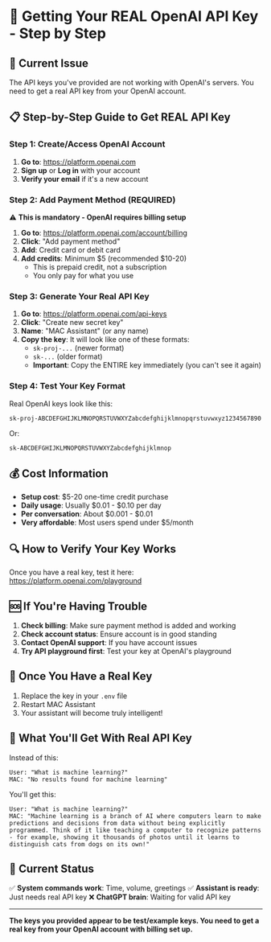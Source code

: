 # 🔑 Getting Your REAL OpenAI API Key - Step by Step

## 🚨 Current Issue
The API keys you've provided are not working with OpenAI's servers. You need to get a real API key from your OpenAI account.

## 📋 **Step-by-Step Guide to Get REAL API Key**

### **Step 1: Create/Access OpenAI Account**
1. **Go to**: https://platform.openai.com
2. **Sign up** or **Log in** with your account
3. **Verify your email** if it's a new account

### **Step 2: Add Payment Method (REQUIRED)**
⚠️ **This is mandatory - OpenAI requires billing setup**

1. **Go to**: https://platform.openai.com/account/billing
2. **Click**: "Add payment method" 
3. **Add**: Credit card or debit card
4. **Add credits**: Minimum $5 (recommended $10-20)
   - This is prepaid credit, not a subscription
   - You only pay for what you use

### **Step 3: Generate Your Real API Key**
1. **Go to**: https://platform.openai.com/api-keys
2. **Click**: "Create new secret key"
3. **Name**: "MAC Assistant" (or any name)
4. **Copy the key**: It will look like one of these formats:
   - `sk-proj-...` (newer format)
   - `sk-...` (older format)
   - **Important**: Copy the ENTIRE key immediately (you can't see it again)

### **Step 4: Test Your Key Format**
Real OpenAI keys look like this:
```
sk-proj-ABCDEFGHIJKLMNOPQRSTUVWXYZabcdefghijklmnopqrstuvwxyz1234567890
```
Or:
```
sk-ABCDEFGHIJKLMNOPQRSTUVWXYZabcdefghijklmnop
```

## 💰 **Cost Information**
- **Setup cost**: $5-20 one-time credit purchase
- **Daily usage**: Usually $0.01 - $0.10 per day
- **Per conversation**: About $0.001 - $0.01
- **Very affordable**: Most users spend under $5/month

## 🔍 **How to Verify Your Key Works**
Once you have a real key, test it here: https://platform.openai.com/playground

## 🆘 **If You're Having Trouble**
1. **Check billing**: Make sure payment method is added and working
2. **Check account status**: Ensure account is in good standing
3. **Contact OpenAI support**: If you have account issues
4. **Try API playground first**: Test your key at OpenAI's playground

## 🎯 **Once You Have a Real Key**
1. Replace the key in your `.env` file
2. Restart MAC Assistant
3. Your assistant will become truly intelligent!

## 🚀 **What You'll Get With Real API Key**
Instead of this:
```
User: "What is machine learning?"
MAC: "No results found for machine learning"
```

You'll get this:
```
User: "What is machine learning?"
MAC: "Machine learning is a branch of AI where computers learn to make predictions and decisions from data without being explicitly programmed. Think of it like teaching a computer to recognize patterns - for example, showing it thousands of photos until it learns to distinguish cats from dogs on its own!"
```

## 📝 **Current Status**
✅ **System commands work**: Time, volume, greetings
✅ **Assistant is ready**: Just needs real API key
❌ **ChatGPT brain**: Waiting for valid API key

---

**The keys you provided appear to be test/example keys. You need to get a real key from your OpenAI account with billing set up.**
